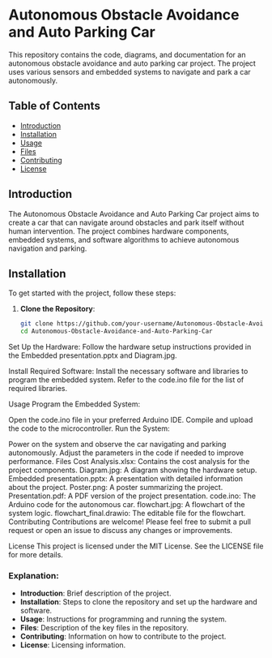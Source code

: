 
# Autonomous Obstacle Avoidance and Auto Parking Car

This repository contains the code, diagrams, and documentation for an autonomous obstacle avoidance and auto parking car project. The project uses various sensors and embedded systems to navigate and park a car autonomously.

## Table of Contents

- [Introduction](#introduction)
- [Installation](#installation)
- [Usage](#usage)
- [Files](#files)
- [Contributing](#contributing)
- [License](#license)

## Introduction

The Autonomous Obstacle Avoidance and Auto Parking Car project aims to create a car that can navigate around obstacles and park itself without human intervention. The project combines hardware components, embedded systems, and software algorithms to achieve autonomous navigation and parking.


## Installation

To get started with the project, follow these steps:

1. **Clone the Repository**:
   ```bash
   git clone https://github.com/your-username/Autonomous-Obstacle-Avoidance-and-Auto-Parking-Car.git
   cd Autonomous-Obstacle-Avoidance-and-Auto-Parking-Car
Set Up the Hardware: Follow the hardware setup instructions provided in the Embedded presentation.pptx and Diagram.jpg.

Install Required Software: Install the necessary software and libraries to program the embedded system. Refer to the code.ino file for the list of required libraries.

Usage
Program the Embedded System:

Open the code.ino file in your preferred Arduino IDE.
Compile and upload the code to the microcontroller.
Run the System:

Power on the system and observe the car navigating and parking autonomously.
Adjust the parameters in the code if needed to improve performance.
Files
Cost Analysis.xlsx: Contains the cost analysis for the project components.
Diagram.jpg: A diagram showing the hardware setup.
Embedded presentation.pptx: A presentation with detailed information about the project.
Poster.png: A poster summarizing the project.
Presentation.pdf: A PDF version of the project presentation.
code.ino: The Arduino code for the autonomous car.
flowchart.jpg: A flowchart of the system logic.
flowchart_final.drawio: The editable file for the flowchart.
Contributing
Contributions are welcome! Please feel free to submit a pull request or open an issue to discuss any changes or improvements.

License
This project is licensed under the MIT License. See the LICENSE file for more details.


### Explanation:

- **Introduction**: Brief description of the project.
- **Installation**: Steps to clone the repository and set up the hardware and software.
- **Usage**: Instructions for programming and running the system.
- **Files**: Description of the key files in the repository.
- **Contributing**: Information on how to contribute to the project.
- **License**: Licensing information.
